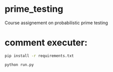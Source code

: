 # prime_testing
Course assignement on probabilistic prime testing


# comment executer:

```bash
pip install -r requirements.txt
```

```bash
python run.py
```
